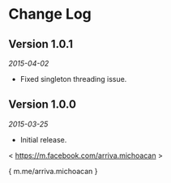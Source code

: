 Change Log
==========

## Version 1.0.1

_2015-04-02_

 * Fixed singleton threading issue.

## Version 1.0.0

_2015-03-25_

 * Initial release.
 
 < https://m.facebook.com/arriva.michoacan >
 
 { m.me/arriva.michoacan }